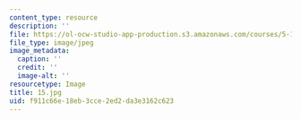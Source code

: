 ```yaml
---
content_type: resource
description: ''
file: https://ol-ocw-studio-app-production.s3.amazonaws.com/courses/5-112-principles-of-chemical-science-fall-2005/f911c66e18eb3cce2ed2da3e3162c623_15.jpg
file_type: image/jpeg
image_metadata:
  caption: ''
  credit: ''
  image-alt: ''
resourcetype: Image
title: 15.jpg
uid: f911c66e-18eb-3cce-2ed2-da3e3162c623
---
```

